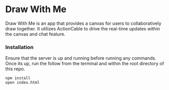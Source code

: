 # Draw With Me 

Draw With Me is an app that provides a canvas for users to collaboratively draw together. It utilizes ActionCable to drive the real-time updates within the canvas and chat feature.

### Installation

Ensure that the server is up and running before running any commands. Once its up, run the follow from the terminal and within the root directory of this repo.

```
npm install
open index.html
```